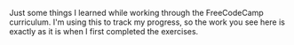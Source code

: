 Just some things I learned while working through the FreeCodeCamp curriculum. I'm using this to track my progress, so the work you see here is exactly as it is when I first completed the exercises.
